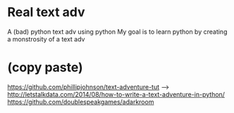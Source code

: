 # Real text adv
 A (bad) python text adv using python
 My goal is to learn python by creating a monstrosity of a text adv
 
 
 
# (copy paste)
 https://github.com/phillipjohnson/text-adventure-tut
 --> http://letstalkdata.com/2014/08/how-to-write-a-text-adventure-in-python/
 https://github.com/doublespeakgames/adarkroom
 
 
